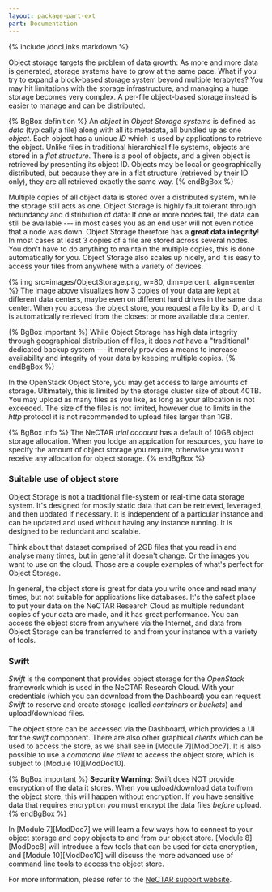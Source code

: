 ```yaml
---
layout: package-part-ext
part: Documentation
---
```

{% include /docLinks.markdown %}

 
Object storage targets the problem of data growth: As more and more data is generated, storage systems have to grow at the same pace. 
What if you try to expand a block-based storage system beyond multiple terabytes? You may hit limitations with the storage infrastructure, and managing a huge storage becomes very complex. 
A per-file object-based storage instead is easier to manage and can be distributed. 

{% BgBox definition %}
An *object* in *Object Storage systems* is defined as *data* (typically a file) along with all its metadata, all bundled up as one *object*. Each object has a unique *ID* which is used by applications to retrieve the object. Unlike files in traditional hierarchical file systems, objects are stored in a *flat structure*. There is a pool of objects, and a given object is retrieved by presenting its object ID. Objects may be local or geographically distributed, but because they are in a flat structure (retrieved by their ID only), they are all retrieved exactly the same way. 
{% endBgBox %}

Multiple copies of all object data is stored over a distributed system, while the storage still acts as one. Object Storage is highly fault tolerant through redundancy and distribution of data: If one or more nodes fail, the data can still be available --- in most cases you as an end user will not even notice that a node was down. Object Storage therefore has a **great data integrity**! In most cases at least 3 copies of a file are stored across several nodes.
You don't have to do anything to maintain the multiple copies, this is done automatically for you. 
Object Storage also scales up nicely, and it is easy to access your files from anywhere with a variety of devices.

{% img src=images/ObjectStorage.png, w=80, dim=percent, align=center %}
The image above visualizes how 3 copies of your data are kept at different data centers, maybe even on different hard drives in the same data center. When you access the object store, you request a file by its ID, and it is automatically retrieved from the closest or more available data center.

{% BgBox important %}
While Object Storage has high data integrity through geographical distribution of files, it does *not* have a "traditional" dedicated backup system --- it merely provides a means to increase availability and integrity of your data by keeping multiple copies. 
{% endBgBox %}

In the OpenStack Object Store, you may get access to large amounts of storage. Ultimately, this is limited by the storage cluster size of about 40TB. You may upload as many files as you like, as long as your allocation is not exceeded. The size of the files is not limited, however due to limits in the *http* protocol it is not recommended to upload files larger than 1GB.

{% BgBox info %}
The NeCTAR *trial account* has a default of 10GB object storage allocation. When you lodge an appication for resources, you have to specify the amount of object storage you require, otherwise you won't receive any allocation for object storage.
{% endBgBox %}



### Suitable use of object store

Object Storage is not a traditional file-system or real-time data storage system. It's designed for mostly static data that can be retrieved, leveraged, and then updated if necessary. It is independent of a particular instance and can be updated and used without having any instance running. It is designed to be redundant and scalable.

Think about that dataset comprised of 2GB files that you read in and analyse many times, but in general it doesn't change. Or the images you want to use on the cloud. Those are a couple examples of what's perfect for Object Storage. 

In general, the object store is great for data you write once and read many times, but not suitable for applications like databases. It's the safest place to put your data on the NeCTAR Research Cloud as multiple redundant copies of your data are made, and it has great performance. You can access the object store from anywhere via the Internet, and data from Object Storage can be transferred to and from your instance with a variety of tools.

### Swift

*Swift* is the component that provides object storage for the *OpenStack* framework which is used in the NeCTAR Research Cloud. With your credentials (which you can download from the Dashboard) you can request *Swift* to reserve and create storage (called *containers* or *buckets*) and upload/download files. 

The object store can be accessed via the Dashboard, which provides a UI for the *swift* component. There are also other graphical *clients* which can be used to access the store, as we shall see in [Module 7][ModDoc7]. It is also possible to use a *command line client* to access the object store, which is subject to [Module 10][ModDoc10].

{% BgBox important %}
**Security Warning:**
Swift does NOT provide encryption of the data it stores. When you upload/download data to/from the object store, this will happen without encryption.
If you have sensitive data that requires encryption you must encrypt the data files *before* upload.
{% endBgBox %}

In [Module 7][ModDoc7] we will learn a few ways how to connect to your object storage and copy objects to and from our object store. [Module 8][ModDoc8] will introduce a few tools that can be used for data encryption, and [Module 10][ModDoc10] will discuss the more advanced use of command line tools to access the object store. 

For more information, please refer to the  [NeCTAR support website](http://support.rc.nectar.org.au/docs/object-storage). 


